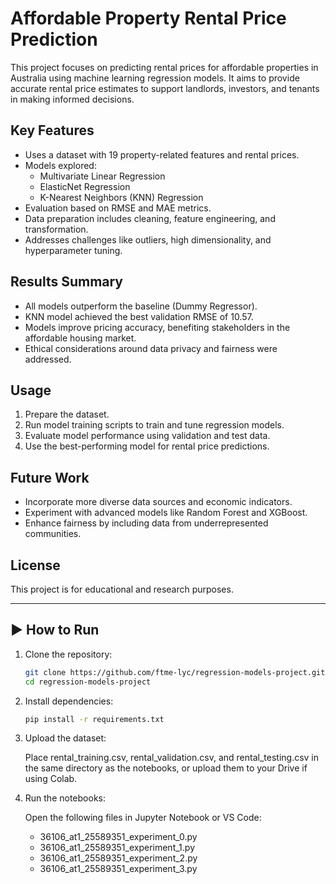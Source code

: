 # Affordable Property Rental Price Prediction

This project focuses on predicting rental prices for affordable properties in Australia using machine learning regression models. It aims to provide accurate rental price estimates to support landlords, investors, and tenants in making informed decisions.

## Key Features
- Uses a dataset with 19 property-related features and rental prices.
- Models explored:  
  - Multivariate Linear Regression  
  - ElasticNet Regression  
  - K-Nearest Neighbors (KNN) Regression
- Evaluation based on RMSE and MAE metrics.
- Data preparation includes cleaning, feature engineering, and transformation.
- Addresses challenges like outliers, high dimensionality, and hyperparameter tuning.

## Results Summary
- All models outperform the baseline (Dummy Regressor).
- KNN model achieved the best validation RMSE of 10.57.
- Models improve pricing accuracy, benefiting stakeholders in the affordable housing market.
- Ethical considerations around data privacy and fairness were addressed.

## Usage
1. Prepare the dataset.
2. Run model training scripts to train and tune regression models.
3. Evaluate model performance using validation and test data.
4. Use the best-performing model for rental price predictions.

## Future Work
- Incorporate more diverse data sources and economic indicators.
- Experiment with advanced models like Random Forest and XGBoost.
- Enhance fairness by including data from underrepresented communities.

## License
This project is for educational and research purposes.

---

## ▶️ How to Run

1. Clone the repository:
   ```bash
   git clone https://github.com/ftme-lyc/regression-models-project.git
   cd regression-models-project
2. Install dependencies:
   ```bash
   pip install -r requirements.txt
3. Upload the dataset:

   Place rental_training.csv, rental_validation.csv, and rental_testing.csv in the same directory as the notebooks, or upload them to your Drive if using Colab.
5. Run the notebooks:

   Open the following files in Jupyter Notebook or VS Code:
   - 36106_at1_25589351_experiment_0.py
   - 36106_at1_25589351_experiment_1.py
   - 36106_at1_25589351_experiment_2.py
   - 36106_at1_25589351_experiment_3.py


